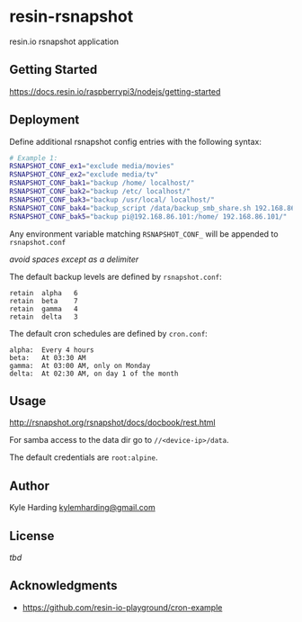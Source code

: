 # resin-rsnapshot

resin.io rsnapshot application

## Getting Started

https://docs.resin.io/raspberrypi3/nodejs/getting-started

## Deployment

Define additional rsnapshot config entries with the following syntax:
```bash
# Example 1:
RSNAPSHOT_CONF_ex1="exclude media/movies"
RSNAPSHOT_CONF_ex2="exclude media/tv"
RSNAPSHOT_CONF_bak1="backup /home/ localhost/"
RSNAPSHOT_CONF_bak2="backup /etc/ localhost/"
RSNAPSHOT_CONF_bak3="backup /usr/local/ localhost/"
RSNAPSHOT_CONF_bak4="backup_script /data/backup_smb_share.sh 192.168.86.102/"
RSNAPSHOT_CONF_bak5="backup pi@192.168.86.101:/home/ 192.168.86.101/"
```

Any environment variable matching `RSNAPSHOT_CONF_` will be appended to `rsnapshot.conf`

_avoid spaces except as a delimiter_

The default backup levels are defined by `rsnapshot.conf`:
```
retain	alpha	6
retain	beta	7
retain	gamma	4
retain	delta	3
```

The default cron schedules are defined by `cron.conf`:
```
alpha:	Every 4 hours
beta:	At 03:30 AM
gamma:	At 03:00 AM, only on Monday
delta:	At 02:30 AM, on day 1 of the month
```

## Usage

http://rsnapshot.org/rsnapshot/docs/docbook/rest.html

For samba access to the data dir go to `//<device-ip>/data`.

The default credentials are `root:alpine`.

## Author

Kyle Harding <kylemharding@gmail.com>

## License

_tbd_

## Acknowledgments

* https://github.com/resin-io-playground/cron-example
